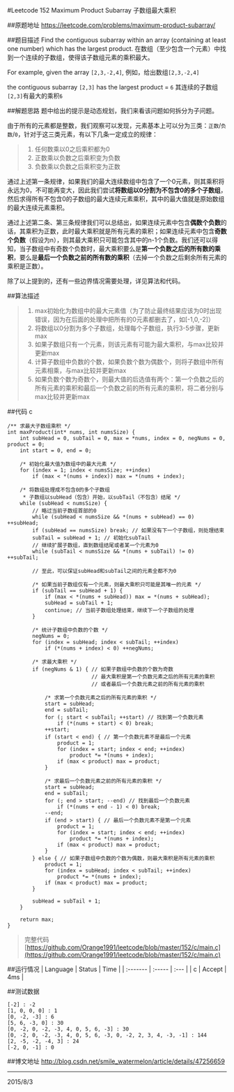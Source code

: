 #Leetcode 152 Maximum Product Subarray 子数组最大乘积

##原题地址
https://leetcode.com/problems/maximum-product-subarray/

##题目描述
Find the contiguous subarray within an array (containing at least one number) which has the largest product.
在数组（至少包含一个元素）中找到一个连续的子数组，使得该子数组元素的乘积最大。

For example, given the array `[2,3,-2,4]`,
例如，给出数组`[2,3,-2,4]`

the contiguous subarray `[2,3]` has the largest product = `6`
其连续的子数组`[2,3]`有最大的乘积`6`

##解题思路
题中给出的提示是动态规划，我们来看该问题如何拆分为子问题。

由于所有的元素都是整数，我们观察可以发现，元素基本上可以分为三类：`正数`/`负数`/`0`，针对于这三类元素，有以下几条一定成立的规律：
> 1. 任何数乘以0之后乘积都为0
> 2. 正数乘以负数之后乘积变为负数
> 3. 负数乘以负数之后乘积变为正数

通过上述第一条规律，如果我们的最大连续数组中包含了一个0元素，则其乘积将永远为0，不可能再变大，因此我们尝试**将数组以0分割为不包含0的多个子数组**，然后求得所有不包含0的子数组的最大连续元素乘积，其中的最大值就是原始数组的最大连续元素乘积。

通过上述第二条、第三条规律我们可以总结出，如果连续元素中包含**偶数个负数**的话，其乘积为正数，此时最大乘积就是所有元素的乘积；如果连续元素中包含**奇数个负数**（假设为n），则其最大乘积只可能包含其中的n-1个负数。我们还可以得知，当子数组中有奇数个负数时，最大乘积要么是**第一个负数之后的所有数的乘积**，要么是**最后一个负数之前的所有数的乘积**（去掉一个负数之后剩余所有元素的乘积是正数）。

除了以上提到的，还有一些边界情况需要处理，详见算法和代码。

##算法描述
> 1. max初始化为数组中的最大元素值（为了防止最终结果应该为0时出现错误，因为在后面的处理中把所有的0元素都删去了，如[-1,0,-2]）
> 2. 将数组以0分割为多个子数组，处理每个子数组，执行3-5步骤，更新max
> 3. 如果子数组只有一个元素，则该元素有可能为最大乘积，与max比较并更新max
> 4. 计算子数组中负数的个数，如果负数个数为偶数个，则将子数组中所有元素相乘，与max比较并更新max
> 5. 如果负数个数为奇数个，则最大值的后选值有两个：第一个负数之后的所有元素的乘积和最后一个负数之前的所有元素的乘积，将二者分别与max比较并更新max

##代码 c

```
/** 求最大子数组乘积 */
int maxProduct(int* nums, int numsSize) {   
    int subHead = 0, subTail = 0, max = *nums, index = 0, negNums = 0, product = 0;
    int start = 0, end = 0;

    /* 初始化最大值为数组中的最大元素 */
    for (index = 1; index < numsSize; ++index)
        if (max < *(nums + index)) max = *(nums + index);

    /* 将数组处理成不包含0的多个子数组
     * 子数组以subHead（包含）开始，以subTail（不包含）结尾 */
    while (subHead < numsSize) {
        // 略过当前子数组首部的0
        while (subHead < numsSize && *(nums + subHead) == 0) ++subHead;
        if (subHead == numsSize) break; // 如果没有下一个子数组，则处理结束
        subTail = subHead + 1; // 初始化subTail
        // 继续扩展子数组，直到数组结尾或者某一个元素为0
        while (subTail < numsSize && *(nums + subTail) != 0) ++subTail;

        // 至此，可以保证subHead和subTail之间的元素全都不为0

        /* 如果当前子数组仅有一个元素，则最大乘积只可能是其唯一的元素 */
        if (subTail == subHead + 1) {
            if (max < *(nums + subHead)) max = *(nums + subHead);
            subHead = subTail + 1;
            continue; // 当前子数组处理结束，继续下一个子数组的处理
        }

        /* 统计子数组中负数的个数 */
        negNums = 0;
        for (index = subHead; index < subTail; ++index)
            if (*(nums + index) < 0) ++negNums;
        
        /* 求最大乘积 */
        if (negNums & 1) { // 如果子数组中负数的个数为奇数
                           // 最大乘积是第一个负数元素之后的所有元素的乘积
                           // 或者最后一个负数元素之前的所有元素的乘积

            /* 求第一个负数元素之后的所有元素的乘积 */
            start = subHead;
            end = subTail;
            for (; start < subTail; ++start) // 找到第一个负数元素
                if (*(nums + start) < 0) break;
            ++start;
            if (start < end) { // 第一个负数元素不是最后一个元素
                product = 1;
                for (index = start; index < end; ++index) 
                    product *= *(nums + index);
                if (max < product) max = product;
            }

            /* 求最后一个负数元素之前的所有元素的乘积 */
            start = subHead;
            end = subTail;
            for (; end > start; --end) // 找到最后一个负数元素
                if (*(nums + end - 1) < 0) break;
            --end;
            if (end > start) { // 最后一个负数元素不是第一个元素
                product = 1;
                for (index = start; index < end; ++index) 
                    product *= *(nums + index);
                if (max < product) max = product;
            }
        } else { // 如果子数组中负数的个数为偶数，则最大乘积是所有元素的乘积
            product = 1;
            for (index = subHead; index < subTail; ++index)
                product *= *(nums + index);
            if (max < product) max = product;
        }

        subHead = subTail + 1;
    }

    return max;
}
```
> 完整代码[https://github.com/Orange1991/leetcode/blob/master/152/c/main.c](https://github.com/Orange1991/leetcode/blob/master/152/c/main.c)

##运行情况
| Language | Status | Time |
| :------- | :----- | :--- |
| c        | Accept | 4ms  |


##测试数据

    [-2] : -2
    [1, 0, 0, 0] : 1
    [0, -2, -3] : 6
    [5, 6, -3, 0] : 30
    [0, -2, 0, -2, -3, 4, 0, 5, 6, -3] : 30
    [0, -2, 0, -2, -3, 4, 0, 5, 6, -3, 0, -2, 2, 3, 4, -3, -1] : 144
    [2, -5, -2, -4, 3] : 24
    [-2, 0, -1] : 0

##博文地址
http://blog.csdn.net/smile_watermelon/article/details/47256659

---
2015/8/3
